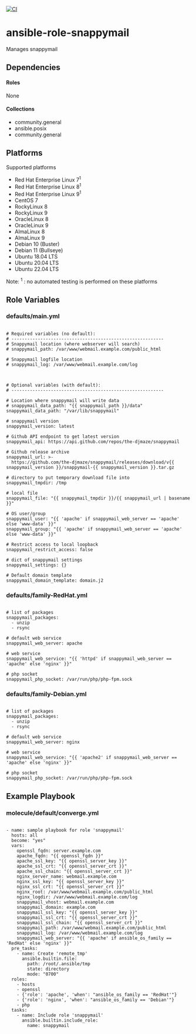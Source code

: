 [![CI](https://github.com/de-it-krachten/ansible-role-snappymail/workflows/CI/badge.svg?event=push)](https://github.com/de-it-krachten/ansible-role-snappymail/actions?query=workflow%3ACI)


# ansible-role-snappymail

Manages snappymail



## Dependencies

#### Roles
None

#### Collections
- community.general
- ansible.posix
- community.general

## Platforms

Supported platforms

- Red Hat Enterprise Linux 7<sup>1</sup>
- Red Hat Enterprise Linux 8<sup>1</sup>
- Red Hat Enterprise Linux 9<sup>1</sup>
- CentOS 7
- RockyLinux 8
- RockyLinux 9
- OracleLinux 8
- OracleLinux 9
- AlmaLinux 8
- AlmaLinux 9
- Debian 10 (Buster)
- Debian 11 (Bullseye)
- Ubuntu 18.04 LTS
- Ubuntu 20.04 LTS
- Ubuntu 22.04 LTS

Note:
<sup>1</sup> : no automated testing is performed on these platforms

## Role Variables
### defaults/main.yml
<pre><code>
# Required variables (no default):
# ----------------------------------------------------------
# Snappymail location (where webserver will search)
# snappymail_path: /var/www/webmail.example.com/public_html

# Snappymail logfile location
# snappymail_log: /var/www/webmail.example.com/log



# Optional variables (with default):
# ----------------------------------------------------------

# Location where snappymail will write data
# snappymail_data_path: "{{ snappymail_path }}/data"
snappymail_data_path: "/var/lib/snappymail"

# snappymail version
snappymail_version: latest

# Github API endpoint to get latest version
snappymail_api: https://api.github.com/repos/the-djmaze/snappymail

# Github release archive
snappymail_url: >-
  https://github.com/the-djmaze/snappymail/releases/download/v{{ snappymail_version }}/snappymail-{{ snappymail_version }}.tar.gz

# directory to put temporary download file into
snappymail_tmpdir: /tmp

# local file
snappymail_file: "{{ snappymail_tmpdir }}/{{ snappymail_url | basename }}"

# OS user/group
snappymail_user: "{{ 'apache' if snappymail_web_server == 'apache' else 'www-data' }}"
snappymail_group: "{{ 'apache' if snappymail_web_server == 'apache' else 'www-data' }}"

# Restrict access to local loopback
snappymail_restrict_access: false

# dict of snappymail settings
snappymail_settings: {}

# Default domain template
snappymail_domain_template: domain.j2
</pre></code>

### defaults/family-RedHat.yml
<pre><code>
# list of packages
snappymail_packages:
  - unzip
  - rsync

# default web service
snappymail_web_server: apache

# web service
snappymail_web_service: "{{ 'httpd' if snappymail_web_server == 'apache' else 'nginx' }}"

# php socket
snappymail_php_socket: /var/run/php/php-fpm.sock
</pre></code>

### defaults/family-Debian.yml
<pre><code>
# list of packages
snappymail_packages:
  - unzip
  - rsync

# default web service
snappymail_web_server: nginx

# web service
snappymail_web_service: "{{ 'apache2' if snappymail_web_server == 'apache' else 'nginx' }}"

# php socket
snappymail_php_socket: /var/run/php/php-fpm.sock
</pre></code>




## Example Playbook
### molecule/default/converge.yml
<pre><code>
- name: sample playbook for role 'snappymail'
  hosts: all
  become: "yes"
  vars:
    openssl_fqdn: server.example.com
    apache_fqdn: "{{ openssl_fqdn }}"
    apache_ssl_key: "{{ openssl_server_key }}"
    apache_ssl_crt: "{{ openssl_server_crt }}"
    apache_ssl_chain: "{{ openssl_server_crt }}"
    nginx_server_name: webmail.example.com
    nginx_ssl_key: "{{ openssl_server_key }}"
    nginx_ssl_crt: "{{ openssl_server_crt }}"
    nginx_root: /var/www/webmail.example.com/public_html
    nginx_logdir: /var/www/webmail.example.com/log
    snappymail_vhost: webmail.example.com
    snappymail_domain: example.com
    snappymail_ssl_key: "{{ openssl_server_key }}"
    snappymail_ssl_crt: "{{ openssl_server_crt }}"
    snappymail_ssl_chain: "{{ openssl_server_crt }}"
    snappymail_path: /var/www/webmail.example.com/public_html
    snappymail_log: /var/www/webmail.example.com/log
    snappymail_web_server: "{{ 'apache' if ansible_os_family == 'RedHat' else 'nginx' }}"
  pre_tasks:
    - name: Create 'remote_tmp'
      ansible.builtin.file:
        path: /root/.ansible/tmp
        state: directory
        mode: "0700"
  roles:
    - hosts
    - openssl
    - {'role': 'apache', 'when': "ansible_os_family == 'RedHat'"}
    - {'role': 'nginx', 'when': "ansible_os_family == 'Debian'"}
    - php
  tasks:
    - name: Include role 'snappymail'
      ansible.builtin.include_role:
        name: snappymail
</pre></code>
